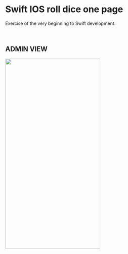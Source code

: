 # Swift IOS roll dice one page
Exercise of the very beginning to Swift development. 


<br>
<h2>ADMIN VIEW</h2>
<img src="./DiceSwift/Assets.xcassets/preview" width="300" height="600">
<br>
